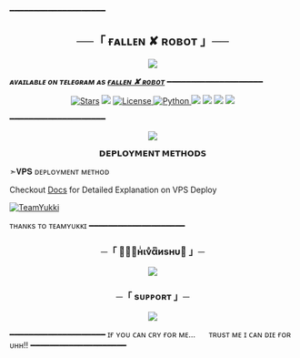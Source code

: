 ━━━━━━━━━━━━━━━━━━━━

<h2 align="center">
    ──「 ғᴀʟʟᴇɴ ✘ ʀᴏʙᴏᴛ 」──
</h2>

<p align="center">
  <img src="https://github.com/TheChampu/champu/blob/master/%F0%9F%96%A4%EA%9C%B1%E2%83%9F%D0%BD%CD%A5%CE%B9%CE%BD%CD%A3%CE%B1%CD%AB%D0%B8%D1%95%D0%BD%CF%85%F0%9F%96%A4.gif">
</p>

_**ᴀᴠᴀɪʟᴀʙʟᴇ ᴏɴ ᴛᴇʟᴇɢʀᴀᴍ ᴀs [ғᴀʟʟᴇɴ ✘ ʀᴏʙᴏᴛ](https://t.me/FallenXRobot)**_
━━━━━━━━━━━━━━━━━━━━

<p align="center">
<a href="https://github.com/TheChampu/champu/stargazers"><img src="https://img.shields.io/github/stars/TheChampu/champu?color=black&logo=github&logoColor=black&style=for-the-badge" alt="Stars" /></a>
<a href="https://github.com/TheChampu/champu/network/members"> <img src="https://img.shields.io/github/forks/TheChampu/champu?color=black&logo=github&logoColor=black&style=for-the-badge" /></a>
<a href="https://github.com/TheChampu/champu/blob/master/LICENSE"> <img src="https://img.shields.io/badge/License-MIT-blueviolet?style=for-the-badge" alt="License" /> </a>
<a href="https://www.python.org/"> <img src="https://img.shields.io/badge/Written%20in-Python-skyblue?style=for-the-badge&logo=python" alt="Python" /> </a>
<a href="https://pypi.org/project/Telethon/"> <img src="https://img.shields.io/pypi/v/telethon?color=white&label=telethon&logo=python&logoColor=blue&style=for-the-badge" /></a>
<a href="https://pypi.org/project/Pyrogram/"> <img src="https://img.shields.io/pypi/v/pyrogram?color=white&label=pyrogram&logo=python&logoColor=blue&style=for-the-badge" /></a>
<a href="https://github.com/TheChampu/champu"> <img src="https://img.shields.io/github/repo-size/TheChampu/champu?color=skyblue&logo=github&logoColor=blue&style=for-the-badge" /></a>
<a href="https://github.com/TheChampu/champu/commits"> <img src="https://img.shields.io/github/last-commit/TheChampu/champu?color=black&logo=github&logoColor=black&style=for-the-badge" /></a>
</p>

━━━━━━━━━━━━━━━━━━━━
<p align="center">
  <img src="https://github.com/TheChampu/champu/blob/master/TheChampu.gif">
</p>

<p align="center">
<b>𝗗𝗘𝗣𝗟𝗢𝗬𝗠𝗘𝗡𝗧 𝗠𝗘𝗧𝗛𝗢𝗗𝗦</b>
</p>
➣𝐕𝐏𝐒 ᴅᴇᴘʟᴏʏᴍᴇɴᴛ ᴍᴇᴛʜᴏᴅ

Checkout [Docs](https://notreallyshikhar.gitbook.io/yukkimusicbot/deployment/local-hosting-or-vps) for Detailed Explanation on VPS Deploy
 
<a href="https://github.com/TeamYukki"> <img src="https://img.shields.io/badge/TeamYukki-black?style=for-the-badge&logo=github" alt="TeamYukki" /> </a>
</h3> ᴛʜᴀɴᴋs ᴛᴏ ᴛᴇᴀᴍʏᴜᴋᴋɪ
━━━━━━━━━━━━━━━━━━━━

<h3 align="center">
    ─「 🖤ꜱ⃟нͥινͣαͫиѕнυ🖤 」─
</h3>

<p align="center">
<a href="https://telegram.me/ShivanshuDeo"><img src="https://img.shields.io/badge/-Owner-blue.svg?style=for-the-badge&logo=Telegram"></a>
</p>

<h3 align="center">
    ─「 sᴜᴩᴩᴏʀᴛ 」─
</h3>

<p align="center">
<a href="https://telegram.me/TheShivanshu"><img src="https://img.shields.io/badge/-Support%20Channel-blue.svg?style=for-the-badge&logo=Telegram"></a>
</p>


━━━━━━━━━━━━━━━━━━━━
ɪғ ʏᴏᴜ ᴄᴀɴ ᴄʀʏ ғᴏʀ ᴍᴇ... 
     ᴛʀᴜsᴛ ᴍᴇ ɪ ᴄᴀɴ ᴅɪᴇ ғᴏʀ ᴜʜʜ!!
━━━━━━━━━━━━━━━━━━━━
